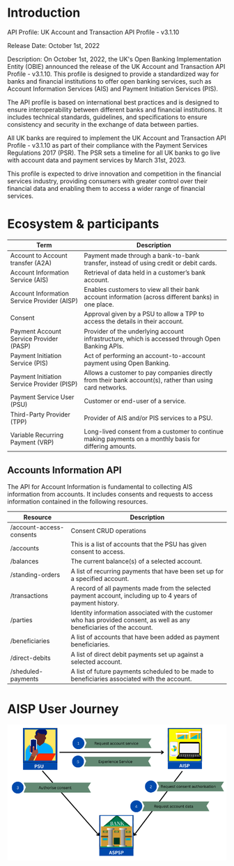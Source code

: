
# Introduction 
 
API Profile: UK Account and Transaction API Profile - v3.1.10

Release Date: October 1st, 2022

Description: On October 1st, 2022, the UK's Open Banking Implementation Entity (OBIE) announced the release of the UK Account and Transaction API Profile - v3.1.10. This profile is designed to provide a standardized way for banks and financial institutions to offer open banking services, such as Account Information Services (AIS) and Payment Initiation Services (PIS).

The API profile is based on international best practices and is designed to ensure interoperability between different banks and financial institutions. It includes technical standards, guidelines, and specifications to ensure consistency and security in the exchange of data between parties.

All UK banks are required to implement the UK Account and Transaction API Profile - v3.1.10 as part of their compliance with the Payment Services Regulations 2017 (PSR). The PSR sets a timeline for all UK banks to go live with account data and payment services by March 31st, 2023.

This profile is expected to drive innovation and competition in the financial services industry, providing consumers with greater control over their financial data and enabling them to access a wider range of financial services.


# Ecosystem & participants

| Term | Description |
|-----------------------------------|--|
| Account to Account transfer (A2A) | Payment made through a bank-to-bank transfer, instead of using credit or debit cards. |
| Account Information Service (AIS) | Retrieval of data held in a customer’s bank account. |
| Account Information Service Provider (AISP) | Enables customers to view all their bank account information (across different banks) in one place. |
| Consent | Approval given by a PSU to allow a TPP to access the details in their account. |
| Payment Account Service Provider (PASP) | Provider of the underlying account infrastructure, which is accessed through Open Banking APIs. |
| Payment Initiation Service (PIS) | Act of performing an account-to-account payment using Open Banking. |
| Payment Initiation Service Provider (PISP) | Allows a customer to pay companies directly from their bank account(s), rather than using card networks. |
| Payment Service User (PSU) | Customer or end-user of a service. |
| Third-Party Provider (TPP) | Provider of AIS and/or PIS services to a PSU. |
| Variable Recurring Payment (VRP) | Long-lived consent from a customer to continue making payments on a monthly basis for differing amounts. |


## Accounts Information API

The API for Account Information is fundamental to collecting AIS information from accounts. It includes consents and requests to access information contained in the following resources.

| Resource            | Description        | 
|---------------------|--------------------|
| /account-access-consents | Consent CRUD operations |
| /accounts           | This is a list of accounts that the PSU has given consent to access. |
| /balances           | The current balance(s) of a selected account. | 
| /standing-orders    | A list of recurring payments that have been set up for a specified account. | 
| /transactions       | A record of all payments made from the selected payment account, including up to 4 years of payment history. |
| /parties            |  Identity information associated with the customer who has provided consent, as well as any beneficiaries of the account. | 
| /beneficiaries      | A list of accounts that have been added as payment beneficiaries.|
| /direct-debits      | A list of direct debit payments set up against a selected account. |
| /sheduled-payments  | A list of future payments scheduled to be made to beneficiaries associated with the account. |

# AISP User Journey
![user journey](https://raw.githubusercontent.com/obita-tech/catalog/master/ukoba-3-1-10/resources/userJourney.png)
